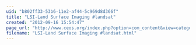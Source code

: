 ```yaml
---
uid: "b802ff33-53b6-11e2-af44-5c969d8d366f"
title: "LSI-Land Surface Imaging #landsat"
created: "2012-09-16 15:54:47"
page_url: "http://www.ceos.org/index.php?option=com_content&view=category&layout=blog&id=47&Itemid=38"
filename: "LSI-Land Surface Imaging #landsat.html"
---
```

